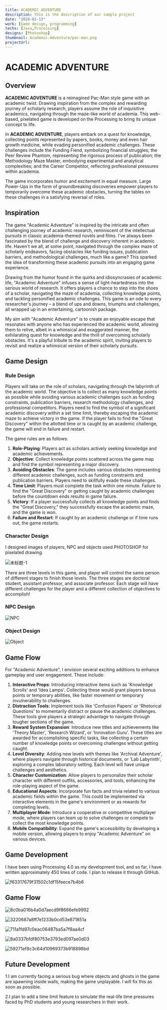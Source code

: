 ```yaml
---
title: ACADEMIC ADVENTURE
description: This is the description of our sample project
date: "2024-01-13"
work: [Game design, programming]
techs: [Java,Processing]
designs: [Photoshop]
thumbnail: Academic-Adventure/pac-man.png
projectUrl: 
---
```


# ACADEMIC ADVENTURE

## Overview

**ACADEMIC ADVENTURE** is a reimagined Pac-Man style game with an academic twist. Drawing inspiration from the complex and rewarding journey of scholarly research, players assume the role of inquisitive academics, navigating through the maze-like world of academia. This web-based, pixelated game is developed on the Processing to bring its unique concept to life.

In **ACADEMIC ADVENTURE**, players embark on a quest for knowledge, collecting points represented by papers, books, money and even hair growth medicine, while evading personified academic challenges. These challenges include the Funding Fiend, symbolizing financial struggles; the Peer Review Phantom, representing the rigorous process of publication; the Methodology Maze Master, embodying experimental and analytical complexities; and the Career Competitor, reflecting professional pressures within academia.

The game incorporates humor and excitement in equal measure. Large Power-Ups in the form of groundbreaking discoveries empower players to temporarily overcome these academic obstacles, turning the tables on these challenges in a satisfying reversal of roles.

## Inspiration

 The game "Academic Adventure" is inspired by the intricate and often challenging journey of academic research, reminiscent of the intellectual pursuits in classic academia-themed novels and films. I've always been fascinated by the blend of challenge and discovery inherent in academic life. Haven't we all, at some point, navigated through the complex maze of scholarly endeavors, facing obstacles like funding issues, publication barriers, and methodological challenges, much like a game? This sparked the idea of transforming these academic pursuits into an engaging game experience.

Drawing from the humor found in the quirks and idiosyncrasies of academic life, "Academic Adventure" infuses a sense of light-heartedness into the serious world of research. It offers players a chance to step into the shoes of a scholar, navigating the maze of academia, collecting knowledge points, and tackling personified academic challenges. This game is an ode to every researcher's journey – a blend of ups and downs, triumphs and challenges, all wrapped up in an entertaining, cartoonish package.

My aim with "Academic Adventure" is to create an enjoyable escape that resonates with anyone who has experienced the academic world, allowing them to relive, albeit in a whimsical and exaggerated manner, the exhilarating quest for knowledge and the thrill of overcoming scholarly obstacles. It's a playful tribute to the academic spirit, inviting players to revisit and realize a whimsical version of their scholarly pursuits.

## Game Design

### Rule Design

Players will take on the role of scholars, navigating through the labyrinth of the academic world. The objective is to collect as many knowledge points as possible while avoiding various academic challenges such as funding constraints, publication barriers, research methodology challenges, and professional competitors. Players need to find the symbol of a significant academic discovery within a set time limit, thereby escaping the academic maze to achieve victory in the game. If the player fails to find the "Great Discovery" within the allotted time or is caught by an academic challenge, the game will end in failure and restart.

The game rules are as follows:

1. **Role-Playing**: Players act as scholars actively seeking knowledge and academic achievements.
2. **Objective**: Collect knowledge points scattered across the game map and find the symbol representing a major discovery.
3. **Avoiding Obstacles**: The game includes various obstacles representing different academic challenges, such as funding constraints and publication barriers. Players need to skillfully evade these challenges.
4. **Time Limit**: Players must complete the task within one minute. Failure to find the "Great Discovery" or getting caught by academic challenges before the countdown ends results in game failure.
5. **Victory**: If a player successfully collects all knowledge points and finds the "Great Discovery," they successfully escape the academic maze, and the game is won.
6. **Failure and Restart**: If caught by an academic challenge or if time runs out, the game restarts.

### Character Design

I designed images of players, NPC and objects used PHOTOSHOP for pixelated drawing.

![未标题-1](https://typora-1323668464.cos.ap-hongkong.myqcloud.com/typora/%E6%9C%AA%E6%A0%87%E9%A2%98-1.png?imageSlim)

There are three levels in this game, and player will control the same person of different stages to finish those levels. The three stages are doctoral student, assistant professor, and associate professor. Each stage will have different challenges for the player and a different collection of objectives to accomplish!

### NPC Design

![NPC](https://typora-1323668464.cos.ap-hongkong.myqcloud.com/typora/NPC.png?imageSlim)

### Object Design

![Object](https://typora-1323668464.cos.ap-hongkong.myqcloud.com/typora/Object.png?imageSlim)

## Game Flow

For "Academic Adventure", I envision several exciting additions to enhance gameplay and user engagement. These include:

1. **Interactive Props**: Introducing interactive items such as 'Knowledge Scrolls' and 'Idea Lamps'. Collecting these would grant players bonus points or temporary abilities, like faster movement or temporary invulnerability to challenges.
2. **Distraction Tools**: Implement tools like 'Confusion Papers' or 'Rhetorical Questions' to momentarily distract or pause the academic challenges. These tools give players a strategic advantage to navigate through tougher sections of the game.
3. **Reward System Expansion**: Introduce new titles and achievements like 'Theory Master', 'Research Wizard', or 'Innovation Guru'. These titles are awarded for accomplishing specific tasks, like collecting a certain number of knowledge points or overcoming challenges without getting caught.
4. **Level Diversity**: Adding new levels with themes like 'Archival Adventure', where players navigate through historical documents, or 'Lab Labyrinth', exploring a complex laboratory setting. Each level will have unique challenges and aesthetics.
5. **Character Customization**: Allow players to personalize their scholar character with different outfits, accessories, and tools, enhancing the role-playing aspect of the game.
6. **Educational Aspects**: Incorporate fun facts and trivia related to various academic fields within the game. This could be implemented via interactive elements in the game's environment or as rewards for completing levels.
7. **Multiplayer Mode**: Introduce a cooperative or competitive multiplayer mode, where players can team up to solve challenges or compete to collect the most knowledge points.
8. **Mobile Compatibility**: Expand the game's accessibility by developing a mobile version, allowing players to enjoy "Academic Adventure" on various devices.

## Game Development

I have been using Processing 4.0 as my development tool, and so far, I have written approximately 450 lines of code. I plan to release it through GitHub.

![f63317679f31502c1df15feece7b4b6](https://typora-1323668464.cos.ap-hongkong.myqcloud.com/typora/f63317679f31502c1df15feece7b4b6.png?imageSlim)

## Game Flow

![8c0ba016b4a0d7aecd9f8666efe9992](https://typora-1323668464.cos.ap-hongkong.myqcloud.com/typora/8c0ba016b4a0d7aecd9f8666efe9992.png?imageSlim)

![3220687a8ff7e1233b0cd53e871851a](https://typora-1323668464.cos.ap-hongkong.myqcloud.com/typora/3220687a8ff7e1233b0cd53e871851a.png?imageSlim)

![711a1fd97c0eac06487ba5a7f8aa4cf](https://typora-1323668464.cos.ap-hongkong.myqcloud.com/typora/711a1fd97c0eac06487ba5a7f8aa4cf.png?imageSlim)

![8a0337bfdf80753e3793ed097ae0d03](https://typora-1323668464.cos.ap-hongkong.myqcloud.com/typora/8a0337bfdf80753e3793ed097ae0d03.png?imageSlim)

![59271ef8c3c64d10969373b918898bd](https://typora-1323668464.cos.ap-hongkong.myqcloud.com/typora/59271ef8c3c64d10969373b918898bd.png?imageSlim)

## Future Development

1.I am currently facing a serious bug where objects and ghosts in the game are spawning inside walls, making the game unplayable. I will fix this as soon as possible.

2.I plan to add a time limit feature to simulate the real-life time pressures faced by PhD students and young researchers in their work.
